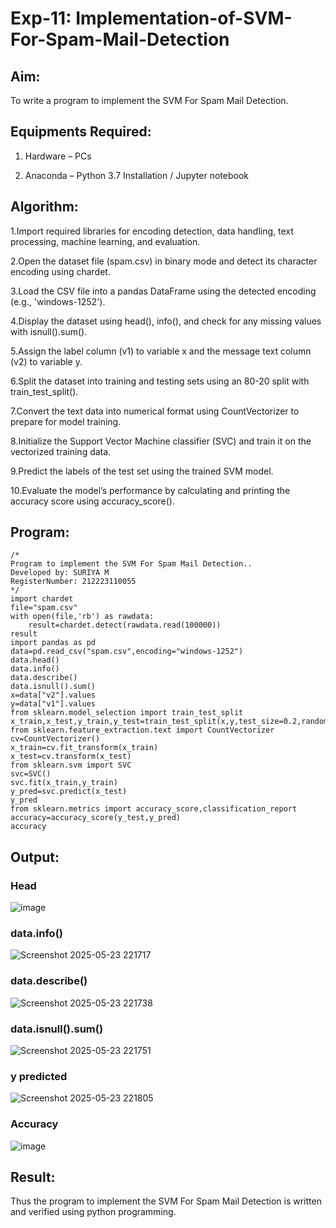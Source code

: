 # Exp-11: Implementation-of-SVM-For-Spam-Mail-Detection

## Aim:

To write a program to implement the SVM For Spam Mail Detection.

## Equipments Required:

1. Hardware – PCs

2. Anaconda – Python 3.7 Installation / Jupyter notebook

## Algorithm:

1.Import required libraries for encoding detection, data handling, text processing, machine learning, and evaluation.

2.Open the dataset file (spam.csv) in binary mode and detect its character encoding using chardet.

3.Load the CSV file into a pandas DataFrame using the detected encoding (e.g., 'windows-1252').

4.Display the dataset using head(), info(), and check for any missing values with isnull().sum().

5.Assign the label column (v1) to variable x and the message text column (v2) to variable y.

6.Split the dataset into training and testing sets using an 80-20 split with train_test_split().

7.Convert the text data into numerical format using CountVectorizer to prepare for model training.

8.Initialize the Support Vector Machine classifier (SVC) and train it on the vectorized training data.

9.Predict the labels of the test set using the trained SVM model.

10.Evaluate the model’s performance by calculating and printing the accuracy score using accuracy_score().

## Program:
```
/*
Program to implement the SVM For Spam Mail Detection..
Developed by: SURIYA M
RegisterNumber: 212223110055
*/
import chardet
file="spam.csv"
with open(file,'rb') as rawdata:
    result=chardet.detect(rawdata.read(100000))
result
import pandas as pd
data=pd.read_csv("spam.csv",encoding="windows-1252")
data.head()
data.info()
data.describe()
data.isnull().sum()
x=data["v2"].values
y=data["v1"].values
from sklearn.model_selection import train_test_split
x_train,x_test,y_train,y_test=train_test_split(x,y,test_size=0.2,random_state=0)
from sklearn.feature_extraction.text import CountVectorizer
cv=CountVectorizer()
x_train=cv.fit_transform(x_train)
x_test=cv.transform(x_test)
from sklearn.svm import SVC
svc=SVC()
svc.fit(x_train,y_train)
y_pred=svc.predict(x_test)
y_pred
from sklearn.metrics import accuracy_score,classification_report
accuracy=accuracy_score(y_test,y_pred)
accuracy
```

## Output:

### Head
![image](https://github.com/user-attachments/assets/d1e2584c-1541-4a79-8db8-59a00105261f)

### data.info()
![Screenshot 2025-05-23 221717](https://github.com/user-attachments/assets/15e247d8-2f4b-4345-87b0-041877d24414)

### data.describe()
![Screenshot 2025-05-23 221738](https://github.com/user-attachments/assets/d7574454-49b9-44a7-81c5-bfc5ece2a91f)

### data.isnull().sum()
![Screenshot 2025-05-23 221751](https://github.com/user-attachments/assets/1faa62ad-f407-45b9-a6bf-4f48683efbac)

### y predicted 
![Screenshot 2025-05-23 221805](https://github.com/user-attachments/assets/99c45c8c-9d4d-4fb0-8de7-9db453284461)

### Accuracy
![image](https://github.com/user-attachments/assets/907e9d2f-797a-4ff7-8694-f862e2d3f144)


## Result:

Thus the program to implement the SVM For Spam Mail Detection is written and verified using python programming.
